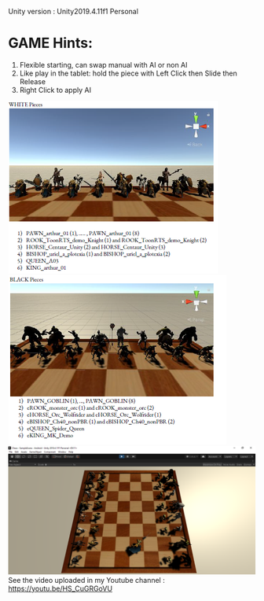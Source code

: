 Unity version : Unity2019.4.11f1 Personal <DX11>

GAME Hints:
===========
1. Flexible starting, can swap manual with AI or non AI
2. Like play in the tablet: hold the piece with Left Click then Slide then Release
3. Right Click to apply AI

![alt text](https://github.com/engantung/UNITY/blob/main/3d_Chess_with_Battle/white1.png?raw=true)
![alt text](https://github.com/engantung/UNITY/blob/main/3d_Chess_with_Battle/black.png?raw=true)
![alt text](https://github.com/engantung/UNITY/blob/main/3d_Chess_with_Battle/Figure_chess.png?raw=true)  
      See the video uploaded in my Youtube channel : https://youtu.be/HS_CuGRGoVU
